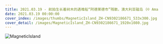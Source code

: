 ```yaml
---
title: 2021.03.19 - 航拍生长着树木的遇难船“阿德莱德市”残骸，澳大利亚磁岛 (© Amazing Aerial Agency/Offset by Shutterstock)
date: 2021.03.19 00:00:00
cover_index: /images/thumbs/MagneticIsland_ZH-CN9302186671_533x300.jpg
cover_detail: /images/MagneticIsland_ZH-CN9302186671_1920x1080.jpg
---
```


![MagneticIsland](/images/MagneticIsland_ZH-CN9302186671_1920x1080.jpg)
